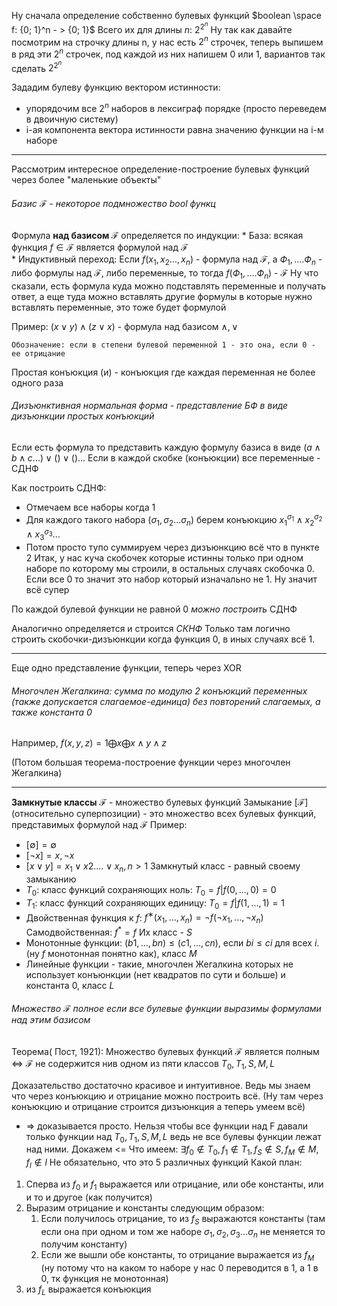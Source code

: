 Ну сначала определение собственно булевых функций 
$boolean \space  f: {0; 1}^n - > {0; 1}$
Всего их для длины $n$: $2^{2^n}$
Ну так как давайте посмотрим на строчку длины n, у нас есть $2^n$
строчек, теперь выпишем в ряд эти $2^n$ строчек, под каждой из них напишем 0 или 1, вариантов так сделать $2^{2^n}$

Зададим булеву функцию вектором истинности:
* упорядочим все $2^n$ наборов в лексиграф порядке (просто переведем в двоичную систему)
* i-ая компонента вектора истинности равна значению функции на i-м наборе


-----
Рассмотрим интересное определение-построение булевых функций через более "маленькие объекты"

###### Базис $\mathcal{F}$ - некоторое подмножество bool функц 
Формула **над базисом $\mathcal{F}$** определяется по индукции: 
	* База: всякая функция $f \in \mathcal{F}$ является формулой над $\mathcal{F}$  
	* Индуктивный переход: Если $f(x_1, x_2 ..., x_n)$ - формула над  $\mathcal{F}$, а $Ф_1, .... Ф_n$ - либо формулы над  $\mathcal{F}$, либо переменные, то тогда $f(Ф_1, .... Ф_n)$ - $\mathcal{F}$
Ну что сказали, есть формула куда можно подставлять переменные и получать ответ, а еще туда можно вставлять другие формулы в которые нужно вставлять переменные, это тоже будет формулой

Пример: $(x ∨ y) ∧ (z ∨ x)$ - формула над базисом ${∧, ∨}$

	Обозначение: если в степени булевой переменной 1 - это она, если 0 - ее отрицание

Простая конъюкция (и) - конъюкция где каждая переменная не более одного раза
###### Дизъюнктивная нормальная форма - представление БФ в виде дизъюнкции простых конъюкций
Если есть формула то представить каждую формулу базиса в виде $(a∧ b ∧ c ...) ∨ () ∨ () ...$
Если в каждой скобке (конъюкции) все переменные - СДНФ

Как построить СДНФ:
* Отмечаем все наборы когда 1
* Для каждого такого набора $(\sigma_1, \sigma_2 ... \sigma_n)$ берем конъюкцию $x_1^{\sigma_1} ∧ x_2^{\sigma_2} ∧ x_3^{\sigma_3} ...$
* Потом просто тупо суммируем через дизъюнкцию всё что в пункте 2
Итак, у нас куча скобочек которые истинны только при одном наборе по которому мы строили, в остальных случаях скобочка 0. Если все 0 то значит это набор который изначально не 1. Ну значит всё супер

По каждой булевой функции не равной 0 *можно построить* СДНФ

Аналогично определяется и строится *СКНФ*
Только там логично строить скобочки-дизъюнкции когда функция 0, в иных случаях всё 1.

--------------------------------

Еще одно представление функции, теперь через XOR
###### Многочлен Жегалкина: сумма по модулю 2 конъюкций переменных (также допускается слагаемое-единица) без повторений слагаемых, а также константа 0

Например, $f(x, y, z) = 1 \bigoplus x  \bigoplus  x∧ y∧ z$


(Потом большая теорема-построение функции через многочлен Жегалкина)

-------
**Замкнутые классы** 
$\mathcal{F}$ - множество булевых функций
Замыкание $[\mathcal{F}]$ (относительно суперпозиции) - это множество всех булевых функций, представимых формулой над $\mathcal{F}$
Пример:
* $[\emptyset] = \emptyset$
* $[\neg{x}]= {x, \neg{x}}$
* $[x \lor y] = {x_1 \lor x2 .... \lor x_n, n>1 }$
Замкнутый класс - равный своему замыканию
* $T_0$: класс функций сохраняющих ноль: $T_0 = {f |f (0, . . . , 0) = 0}$
* $T_1$: класс функций сохраняющих единицу: $T_0 = {f |f (1, . . . , 1) = 1}$
* Двойственная функция к $f$: $f^∗ (x_1, . . . , x_n) = ¬f (¬x_1, . . . ,¬x_n)$ Самодвойственная: $f^* = f$ Их класс - $S$
* Монотонные функции: $(b1, . . . , bn) ≤ (c1, . . . , cn)$, если $bi ≤ ci$ для всех $i$. (ну $f$ монотонная понятно как), класс $M$
* Линейные функции - такие, многочлен Жегалкина которых не использует конъюнкции (нет квадратов по сути и больше) и константа 0, класс $L$

###### Множество $\mathcal{F}$ полное если все булевые функции выразимы формулами над этим базисом
Теорема( Пост, 1921):
Множество булевых функций $\mathcal{F}$ является полным <=> $\mathcal{F}$ не содержится нив  одном из пяти классов $T_0, T_1, S, M, L$

Доказательство достаточно красивое и интуитивное. Ведь мы знаем что через конъюкцию и отрицание можно построить всё. (Ну там через конъюкцию и отрицание строится дизъюнкция а теперь умеем всё)
* => доказывается просто. Нельзя чтобы все функции над F давали только функции над $T_0, T_1, S, M, L$ ведь не все булевы функции лежат над ними.
Докажем <=
Что имеем:
$\exists f_0 \notin T_0,f_1 \notin T_1, f_S \notin S, f_M \notin M, f_l \notin l$
Не обязательно, что это 5 различных функций
Какой план:
1. Сперва из $f_0$ и $f_1$ выражается или отрицание, или обе константы, или и то и другое (как получится)
2. Выразим отрицание и константы следующим образом:
	1. Если получилось отрицание, то из $f_S$ выражаются константы (там если она при одном и том же наборе $\sigma_1, \sigma_2 ,\sigma_3 ... \sigma_n$ не меняется то получим константу)
	2. Если же вышли обе константы, то отрицание выражается из $f_M$ (ну потому что на каком то наборе у нас 0 переводится в 1, а 1 в 0, тк функция не монотонная)
3. из $f_L$ выражается конъюкция




